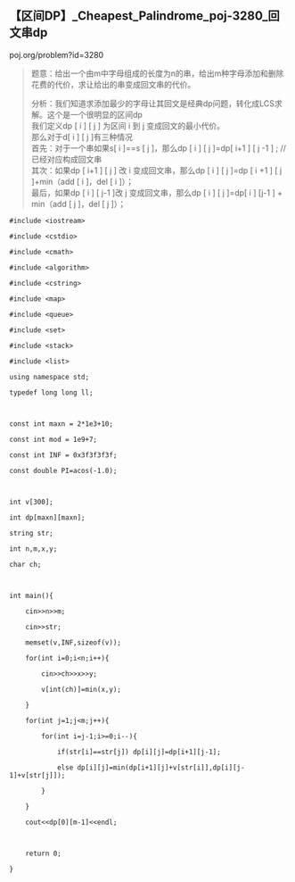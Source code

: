 ## 【区间DP】_Cheapest_Palindrome_poj-3280_回文串dp

poj.org/problem?id=3280

> 题意：给出一个由m中字母组成的长度为n的串，给出m种字母添加和删除花费的代价，求让给出的串变成回文串的代价。
>
> 分析：我们知道求添加最少的字母让其回文是经典dp问题，转化成LCS求解。这个是一个很明显的区间dp  
>  我们定义dp [ i ] [ j ] 为区间 i 到 j 变成回文的最小代价。  
>  那么对于d[ i ] [ j ]有三种情况  
>  首先：对于一个串如果s[ i ]==s [ j ]，那么dp [ i ] [ j ]=dp[ i+1 ] [ j -1 ] ; //
> 已经对应构成回文串  
>  其次：如果dp [ i+1 ] [ j ] 改 i 变成回文串，那么dp [ i ] [ j ]=dp [ i +1 ] [ j ]+min（add
> [ i ]，del [ i ]）；  
>  最后，如果dp [ i ] [ j-1 ]改 j 变成回文串，那么dp [ i ] [ j ]=dp[ i ] [j-1 ] + min（add [
> j ]，del [ j ]）；
    
    
    ​#include <iostream>
    #include <cstdio>
    #include <cmath>
    #include <algorithm>
    #include <cstring>
    #include <map>
    #include <queue>
    #include <set>
    #include <stack>
    #include <list> 
    using namespace std;
    typedef long long ll;
    
    const int maxn = 2*1e3+10;
    const int mod = 1e9+7;
    const int INF = 0x3f3f3f3f;
    const double PI=acos(-1.0);
    
    int v[300];
    int dp[maxn][maxn];
    string str;
    int n,m,x,y;
    char ch;
    
    int main(){
    	cin>>n>>m;
    	cin>>str;
    	memset(v,INF,sizeof(v));
    	for(int i=0;i<n;i++){
    		cin>>ch>>x>>y;
    		v[int(ch)]=min(x,y);
    	}
    	for(int j=1;j<m;j++){
    		for(int i=j-1;i>=0;i--){
    			if(str[i]==str[j]) dp[i][j]=dp[i+1][j-1];
    			else dp[i][j]=min(dp[i+1][j]+v[str[i]],dp[i][j-1]+v[str[j]]);
    		}
    	}
    	cout<<dp[0][m-1]<<endl;
    	
    	return 0;
    } ​

